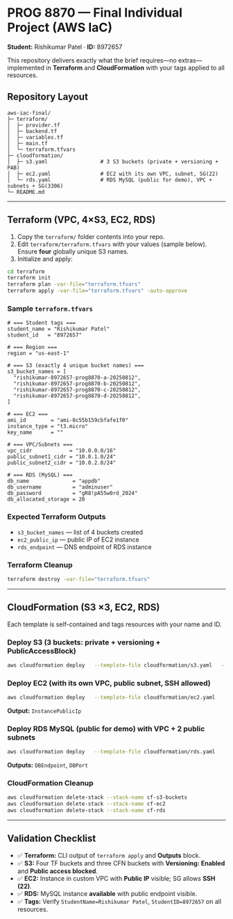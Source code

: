 # PROG 8870 — Final Individual Project (AWS IaC)

**Student:** Rishikumar Patel · **ID:** 8972657

This repository delivers exactly what the brief requires—no extras—implemented in **Terraform** and **CloudFormation** with your tags applied to all resources.

## Repository Layout

```
aws-iac-final/
├─ terraform/
│  ├─ provider.tf
│  ├─ backend.tf
│  ├─ variables.tf
│  ├─ main.tf
│  └─ terraform.tfvars
├─ cloudformation/
│  ├─ s3.yaml                 # 3 S3 buckets (private + versioning + PAB)
│  ├─ ec2.yaml                # EC2 with its own VPC, subnet, SG(22)
│  └─ rds.yaml                # RDS MySQL (public for demo), VPC + subnets + SG(3306)
└─ README.md
```

---

## Terraform (VPC, 4×S3, EC2, RDS)

1. Copy the `terraform/` folder contents into your repo.
2. Edit `terraform/terraform.tfvars` with your values (sample below). Ensure **four** globally unique S3 names.
3. Initialize and apply:

```bash
cd terraform
terraform init
terraform plan -var-file="terraform.tfvars"
terraform apply -var-file="terraform.tfvars" -auto-approve
```

### Sample `terraform.tfvars`

```hcl
# === Student tags ===
student_name = "Rishikumar Patel"
student_id   = "8972657"

# === Region ===
region = "us-east-1"

# === S3 (exactly 4 unique bucket names) ===
s3_bucket_names = [
  "rishikumar-8972657-prog8870-a-20250812",
  "rishikumar-8972657-prog8870-b-20250812",
  "rishikumar-8972657-prog8870-c-20250812",
  "rishikumar-8972657-prog8870-d-20250812",
]

# === EC2 ===
ami_id        = "ami-0c55b159cbfafe1f0"
instance_type = "t3.micro"
key_name      = ""

# === VPC/Subnets ===
vpc_cidr            = "10.0.0.0/16"
public_subnet1_cidr = "10.0.1.0/24"
public_subnet2_cidr = "10.0.2.0/24"

# === RDS (MySQL) ===
db_name              = "appdb"
db_username          = "adminuser"
db_password          = "gR8!pA55w0rd_2024"
db_allocated_storage = 20
```

### Expected Terraform Outputs

- `s3_bucket_names` — list of 4 buckets created
- `ec2_public_ip` — public IP of EC2 instance
- `rds_endpoint` — DNS endpoint of RDS instance

### Terraform Cleanup

```bash
terraform destroy -var-file="terraform.tfvars"
```

---

## CloudFormation (S3 ×3, EC2, RDS)

Each template is self-contained and tags resources with your name and ID.

### Deploy S3 (3 buckets: private + versioning + PublicAccessBlock)

```bash
aws cloudformation deploy   --template-file cloudformation/s3.yaml   --stack-name cf-s3-buckets   --parameter-overrides     StudentName="Rishikumar Patel"     StudentID="8972657"     Bucket1Name="rishikumar-8972657-prog8870-a-20250812"     Bucket2Name="rishikumar-8972657-prog8870-b-20250812"     Bucket3Name="rishikumar-8972657-prog8870-c-20250812"   --capabilities CAPABILITY_NAMED_IAM
```

### Deploy EC2 (with its own VPC, public subnet, SSH allowed)

```bash
aws cloudformation deploy   --template-file cloudformation/ec2.yaml   --stack-name cf-ec2   --parameter-overrides     StudentName="Rishikumar Patel"     StudentID="8972657"     AmiId="ami-0c55b159cbfafe1f0"     InstanceType="t3.micro"     KeyName=""   --capabilities CAPABILITY_NAMED_IAM
```

**Output:** `InstancePublicIp`

### Deploy RDS MySQL (public for demo) with VPC + 2 public subnets

```bash
aws cloudformation deploy   --template-file cloudformation/rds.yaml   --stack-name cf-rds   --parameter-overrides     StudentName="Rishikumar Patel"     StudentID="8972657"     DBName="appdb"     MasterUsername="adminuser"     MasterUserPassword="gR8!pA55w0rd_2024"   --capabilities CAPABILITY_NAMED_IAM
```

**Outputs:** `DBEndpoint`, `DBPort`

### CloudFormation Cleanup

```bash
aws cloudformation delete-stack --stack-name cf-s3-buckets
aws cloudformation delete-stack --stack-name cf-ec2
aws cloudformation delete-stack --stack-name cf-rds
```

---

## Validation Checklist

- ✅ **Terraform:** CLI output of `terraform apply` and **Outputs** block.
- ✅ **S3:** Four TF buckets and three CFN buckets with **Versioning: Enabled** and **Public access blocked**.
- ✅ **EC2:** Instance in custom VPC with **Public IP** visible; SG allows **SSH (22)**.
- ✅ **RDS:** MySQL instance **available** with public endpoint visible.
- ✅ **Tags:** Verify `StudentName=Rishikumar Patel`, `StudentID=8972657` on all resources.
